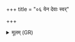 +++
title = "०६ येन देवाः स्वर्"

+++
<details><summary>मूलम् (GR)</summary>

येन देवाः स्वर् आरुरुहुर्  
हित्वा शरीरम् अमृतस्य धाम ।  
तेन गेष्म सुकृतस्य लोकं  
घर्मस्य व्रतेन यशसा तपस्यया ॥
</details>